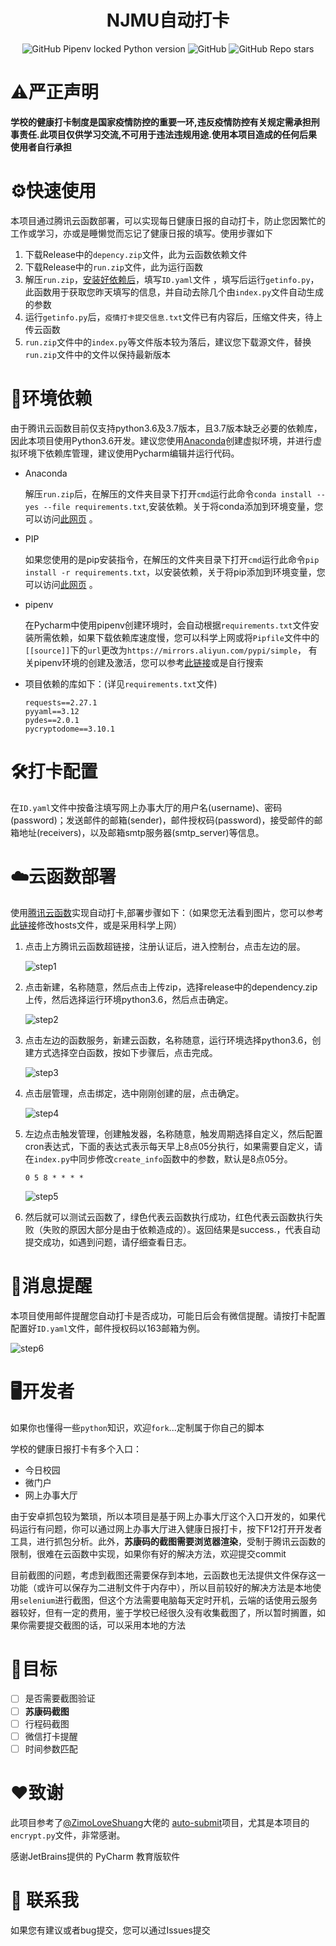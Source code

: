 <div style="text-align: center;">
    <h1>NJMU自动打卡</h1>
</div>

<div style="text-align: center;">
    <img alt="GitHub Pipenv locked Python version" src="https://img.shields.io/github/pipenv/locked/python-version/TimeonFly/NJMU-Report?style=flat-square">
    <img alt="GitHub" src="https://img.shields.io/github/license/TimeonFly/NJMU-Report?style=flat-square">
    <img alt="GitHub Repo stars" src="https://img.shields.io/github/stars/TimeonFly/NJMU-Report?style=flat-square">
</div>

# ⚠️严正声明
**学校的健康打卡制度是国家疫情防控的重要一环,违反疫情防控有关规定需承担刑事责任.此项目仅供学习交流,不可用于违法违规用途.使用本项目造成的任何后果使用者自行承担**

# ⚙️快速使用

本项目通过腾讯云函数部署，可以实现每日健康日报的自动打卡，防止您因繁忙的工作或学习，亦或是睡懒觉而忘记了健康日报的填写。使用步骤如下
1. 下载Release中的`depency.zip`文件，此为云函数依赖文件
2. 下载Release中的`run.zip`文件，此为运行函数
3. 解压`run.zip`，[安装好依赖后](#setup)，填写`ID.yaml`文件 ，填写后运行`getinfo.py`，此函数用于获取您昨天填写的信息，并自动去除几个由`index.py`文件自动生成的参数
4. 运行`getinfo.py`后，`疫情打卡提交信息.txt`文件已有内容后，压缩文件夹，待上传云函数
5. `run.zip`文件中的`index.py`等文件版本较为落后，建议您下载源文件，替换`run.zip`文件中的文件以保持最新版本

# 🧩环境依赖

由于腾讯云函数目前仅支持python3.6及3.7版本，且3.7版本缺乏必要的依赖库，因此本项目使用Python3.6开发。建议您使用[Anaconda](https://www.anaconda.com)创建虚拟环境，并进行虚拟环境下依赖库管理，建议使用Pycharm编辑并运行代码。

- Anaconda

    解压`run.zip`后，在解压的文件夹目录下打开`cmd`运行此命令`conda install --yes --file requirements.txt`,<span id=setup>安装依赖</span>。关于将conda添加到环境变量，您可以访问[此网页](https://blog.csdn.net/Python_Smily/article/details/105993200) 。
- PIP
  
    如果您使用的是pip安装指令，在解压的文件夹目录下打开`cmd`运行此命令`pip install -r requirements.txt`，以安装依赖，关于将pip添加到环境变量，您可以访问[此网页](https://blog.csdn.net/NY_YN/article/details/111462947) 。
- pipenv

    在Pycharm中使用pipenv创建环境时，会自动根据`requirements.txt`文件安装所需依赖，如果下载依赖库速度慢，您可以科学上网或将`Pipfile`文件中的`[[source]]`下的`url`更改为`https://mirrors.aliyun.com/pypi/simple`，
有关pipenv环境的创建及激活，您可以参考[此链接](https://zhuanlan.zhihu.com/p/37581807 )或是自行搜索

- 项目依赖的库如下：(详见`requirements.txt`文件)

   ```
   requests==2.27.1
   pyyaml==3.12
   pydes==2.0.1
   pycryptodome==3.10.1
   ```
# 🛠️打卡配置
在`ID.yaml`文件中按备注填写网上办事大厅的用户名(username)、密码(password)；发送邮件的邮箱(sender)，邮件授权码(password)，接受邮件的邮箱地址(receivers)，以及邮箱smtp服务器(smtp_server)等信息。

# ☁️云函数部署
使用[腾讯云函数](https://cloud.tencent.com/product/scf '腾讯云函数')实现自动打卡,部署步骤如下：（如果您无法看到图片，您可以参考[此链接](https://zhuanlan.zhihu.com/p/139219691 '')修改hosts文件，或是采用科学上网）
    
1. 点击上方腾讯云函数超链接，注册认证后，进入控制台，点击左边的层。

    ![step1](https://github.com/TimeonFly/NJMU-Report/blob/master/images/1.png)

2. 点击新建，名称随意，然后点击上传zip，选择release中的dependency.zip上传，然后选择运行环境python3.6，然后点击确定。

    ![step2](https://github.com/TimeonFly/NJMU-Report/blob/master/images/2.png)
3. 点击左边的函数服务，新建云函数，名称随意，运行环境选择python3.6，创建方式选择空白函数，按如下步骤后，点击完成。

    ![step3](https://github.com/TimeonFly/NJMU-Report/blob/master/images/3.png)
4. 点击层管理，点击绑定，选中刚刚创建的层，点击确定。

    ![step4](https://github.com/TimeonFly/NJMU-Report/blob/master/images/4.png)
5. 左边点击触发管理，创建触发器，名称随意，触发周期选择自定义，然后配置cron表达式，下面的表达式表示每天早上8点05分执行，如果需要自定义，请在`index.py`中同步修改`create_info`函数中的参数，默认是8点05分。
   
   `0 5 8 * * * *`
   
    ![step5](https://github.com/TimeonFly/NJMU-Report/blob/master/images/5.png)
6. 然后就可以测试云函数了，绿色代表云函数执行成功，红色代表云函数执行失败（失败的原因大部分是由于依赖造成的）。返回结果是success.，代表自动提交成功，如遇到问题，请仔细查看日志。
# 📰消息提醒
本项目使用邮件提醒您自动打卡是否成功，可能日后会有微信提醒。请按打卡配置配置好`ID.yaml`文件，邮件授权码以163邮箱为例。

   ![step6](https://github.com/TimeonFly/NJMU-Report/blob/master/images/6.png)

# 🖥️开发者

如果你也懂得一些`python`知识，欢迎`fork`...定制属于你自己的脚本

学校的健康日报打卡有多个入口：

- 今日校园
- 微门户
- 网上办事大厅

由于安卓抓包较为繁琐，所以本项目是基于网上办事大厅这个入口开发的，如果代码运行有问题，你可以通过网上办事大厅进入健康日报打卡，按下F12打开开发者工具，进行抓包分析。此外，**苏康码的截图需要浏览器渲染**，受制于腾讯云函数的限制，很难在云函数中实现，如果你有好的解决方法，欢迎提交commit

目前截图的问题，考虑到截图还需要保存到本地，云函数也无法提供文件保存这一功能（或许可以保存为二进制文件于内存中），所以目前较好的解决方法是本地使用`selenium`进行截图，但这个方法需要电脑每天定时开机，云端的话使用云服务器较好，但有一定的费用，鉴于学校已经很久没有收集截图了，所以暂时搁置，如果你需要提交截图的话，可以采用本地的方法
# 🎯目标

- [ ] 是否需要截图验证
- [ ] **苏康码截图**
- [ ] 行程码截图
- [ ] 微信打卡提醒
- [ ] 时间参数匹配
# ❤️致谢
此项目参考了[@ZimoLoveShuang](https://github.com/ZimoLoveShuang 'ZimoLoveShuang')大佬的 [auto-submit](https://github.com/ZimoLoveShuang/auto-submit 'auto-submit')项目，尤其是本项目的`encrypt.py`文件，非常感谢。

感谢JetBrains提供的 PyCharm 教育版软件

# 📨  联系我
如果您有建议或者bug提交，您可以通过Issues提交